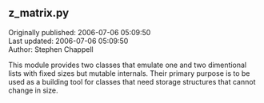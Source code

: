 ## z_matrix.py  
Originally published: 2006-07-06 05:09:50  
Last updated: 2006-07-06 05:09:50  
Author: Stephen Chappell  
  
This module provides two classes that emulate one and two
dimentional lists with fixed sizes but mutable internals.
Their primary purpose is to be used as a building tool for
classes that need storage structures that cannot change in
size.